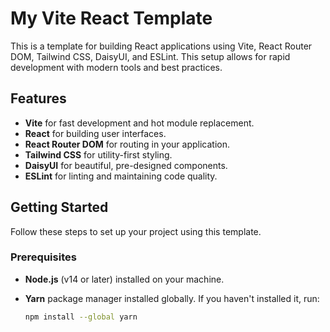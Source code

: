 # My Vite React Template

This is a template for building React applications using Vite, React Router DOM, Tailwind CSS, DaisyUI, and ESLint. This setup allows for rapid development with modern tools and best practices.

## Features

- **Vite** for fast development and hot module replacement.
- **React** for building user interfaces.
- **React Router DOM** for routing in your application.
- **Tailwind CSS** for utility-first styling.
- **DaisyUI** for beautiful, pre-designed components.
- **ESLint** for linting and maintaining code quality.

## Getting Started

Follow these steps to set up your project using this template.

### Prerequisites

- **Node.js** (v14 or later) installed on your machine.
- **Yarn** package manager installed globally. If you haven't installed it, run:

  ```bash
  npm install --global yarn
